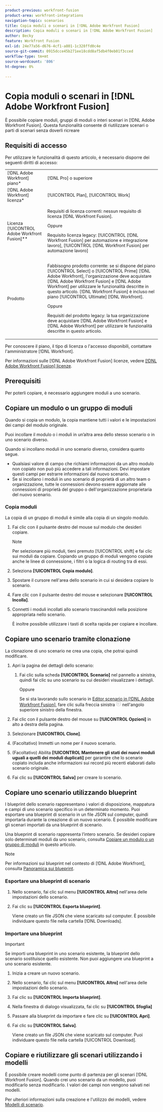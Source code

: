 ```yaml
---
product-previous: workfront-fusion
product-area: workfront-integrations
navigation-topic: scenarios
title: Copia moduli o scenari in [!DNL Adobe Workfront Fusion]
description: Copia moduli o scenari in [!DNL Adobe Workfront Fusion]
author: Becky
feature: Workfront Fusion
exl-id: 24e77a56-d676-4cf1-a801-1c328ffd0c4e
source-git-commit: 0915dcce45b271ee18cdd8af5db4f0eb01f3cced
workflow-type: tm+mt
source-wordcount: '806'
ht-degree: 0%

---
```


# Copia moduli o scenari in [!DNL Adobe Workfront Fusion]

È possibile copiare moduli, gruppi di moduli o interi scenari in [!DNL Adobe Workfront Fusion]. Questa funzionalità consente di riutilizzare scenari o parti di scenari senza doverli ricreare

## Requisiti di accesso

Per utilizzare le funzionalità di questo articolo, è necessario disporre dei seguenti diritti di accesso:

<table style="table-layout:auto">  
 <col> 
 <col> 
 <tbody> 
  <tr> 
    <td role="rowheader">[!DNL Adobe Workfront] piano*</td> 
   <td> <p>[!DNL Pro] o superiore</p> </td> 
  </tr> 
  <tr data-mc-conditions=""> 
   <td role="rowheader">[!DNL Adobe Workfront] licenza*</td> 
   <td> <p>[!UICONTROL Plan], [!UICONTROL Work]</p> </td> 
  </tr> 
  <tr> 
   <td role="rowheader">Licenza [!UICONTROL Adobe Workfront Fusion]**</td> 
  <td>
   <p>Requisiti di licenza correnti: nessun requisito di licenza [!DNL Workfront Fusion].</p>
   <p>Oppure</p>
   <p>Requisito licenza legacy: [!UICONTROL [!DNL Workfront Fusion] per automazione e integrazione lavoro], [!UICONTROL [!DNL Workfront Fusion] per automazione lavoro]</p>
   </td>    </tr> 
  </tr> 
  <tr> 
   <td role="rowheader">Prodotto</td> 
   <td>
   <p>Fabbisogno prodotto corrente: se si dispone del piano [!UICONTROL Select] o [!UICONTROL Prime] [!DNL Adobe Workfront], l'organizzazione deve acquistare [!DNL Adobe Workfront Fusion] e [!DNL Adobe Workfront] per utilizzare le funzionalità descritte in questo articolo. [!DNL Workfront Fusion] è incluso nel piano [!UICONTROL Ultimate] [!DNL Workfront].</p>
   <p>Oppure</p>
   <p>Requisiti del prodotto legacy: la tua organizzazione deve acquistare [!DNL Adobe Workfront Fusion] e [!DNL Adobe Workfront] per utilizzare le funzionalità descritte in questo articolo.</p>
   </td> 
  </tr>
 </tbody> 
</table>

Per conoscere il piano, il tipo di licenza o l&#39;accesso disponibili, contattare l&#39;amministratore [!DNL Workfront].

Per informazioni sulle [!DNL Adobe Workfront Fusion] licenze, vedere [[!DNL Adobe Workfront Fusion] licenze](../../workfront-fusion/get-started/license-automation-vs-integration.md).

## Prerequisiti

Per poterli copiare, è necessario aggiungere moduli a uno scenario.

## Copiare un modulo o un gruppo di moduli

Quando si copia un modulo, la copia mantiene tutti i valori e le impostazioni dei campi del modulo originale.

Puoi incollare il modulo o i moduli in un’altra area dello stesso scenario o in uno scenario diverso.

Quando si incollano moduli in uno scenario diverso, considera quanto segue.

<!--
  <li data-mc-conditions="QuicksilverOrClassic.Draft mode"> <p>If you paste the modules into another scenario, any fields that pull information from a module that you did not copy must be set to pull information from a module in the new scenario.</p> </li>
  -->

* Qualsiasi valore di campo che richiami informazioni da un altro modulo non copiato non può più accedere a tali informazioni. Devi impostare questi campi per estrarre informazioni dal nuovo scenario.
* Se si incollano i moduli in uno scenario di proprietà di un altro team o organizzazione, tutte le connessioni devono essere aggiornate alle connessioni di proprietà del gruppo o dell&#39;organizzazione proprietaria del nuovo scenario.

### Copia moduli

La copia di un gruppo di moduli è simile alla copia di un singolo modulo.

1. Fai clic con il pulsante destro del mouse sul modulo che desideri copiare.

   >[!NOTE]
   >
   >Per selezionare più moduli, tieni premuto [!UICONTROL shift] e fai clic sui moduli da copiare. Copiando un gruppo di moduli vengono copiate anche le linee di connessione, i filtri o la logica di routing tra di essi.

1. Seleziona **[!UICONTROL Copia modulo]**.
1. Spostare il cursore nell&#39;area dello scenario in cui si desidera copiare lo scenario.
1. Fare clic con il pulsante destro del mouse e selezionare **[!UICONTROL Incolla]**.
1. Connetti i moduli incollati allo scenario trascinandoli nella posizione appropriata nello scenario.

   È inoltre possibile utilizzare i tasti di scelta rapida per copiare e incollare.

## Copiare uno scenario tramite clonazione

La clonazione di uno scenario ne crea una copia, che potrai quindi modificare.

1. Apri la pagina dei dettagli dello scenario:

   1. Fai clic sulla scheda **[!UICONTROL Scenario]** nel pannello a sinistra, quindi fai clic su uno scenario su cui desideri visualizzare i dettagli.

      Oppure

      Se si sta lavorando sullo scenario in [Editor scenario in [!DNL Adobe Workfront Fusion]](../../workfront-fusion/scenarios/scenario-editor.md), fare clic sulla freccia sinistra ![](assets/exit-editing-arrow.png) nell&#39;angolo superiore sinistro della finestra.

1. Fai clic con il pulsante destro del mouse su **[!UICONTROL Opzioni]** in alto a destra della pagina.
1. Selezionare **[!UICONTROL Clone]**.
1. (Facoltativo) Immetti un nome per il nuovo scenario.
1. (Facoltativo) Abilita **[!UICONTROL Mantenere gli stati dei nuovi moduli uguali a quelli dei moduli duplicati]** per garantire che lo scenario copiato includa anche informazioni sui record più recenti elaborati dallo scenario originale.
1. Fai clic su **[!UICONTROL Salva]** per creare lo scenario.

## Copiare uno scenario utilizzando blueprint

I blueprint dello scenario rappresentano i valori di disposizione, mappatura e campi di uno scenario specifico in un determinato momento. Puoi esportare una blueprint di scenario in un file JSON sul computer, quindi importarla durante la creazione di un nuovo scenario. È possibile modificare gli scenari importati da una blueprint di scenario.

Una blueprint di scenario rappresenta l’intero scenario. Se desideri copiare solo determinati moduli da uno scenario, consulta [Copiare un modulo o un gruppo di moduli](#copy-a-module-or-a-group-of-modules) in questo articolo.

>[!NOTE]
>
>Per informazioni sui blueprint nel contesto di [!DNL Adobe Workfront], consulta [Panoramica sui blueprint](../../administration-and-setup/blueprints/blueprints-overview.md).

### Esportare una blueprint di scenario

1. Nello scenario, fai clic sul menu **[!UICONTROL Altro]** nell&#39;area delle impostazioni dello scenario.
1. Fai clic su **[!UICONTROL Esporta blueprint]**.

   Viene creato un file JSON che viene scaricato sul computer. È possibile individuare questo file nella cartella [!DNL Downloads].

### Importare una blueprint

>[!IMPORTANT]
>
>Se importi una blueprint in uno scenario esistente, la blueprint dello scenario sostituisce quello esistente. Non puoi aggiungere una blueprint a uno scenario esistente.

1. Inizia a creare un nuovo scenario.
1. Nello scenario, fai clic sul menu **[!UICONTROL Altro]** nell&#39;area delle impostazioni dello scenario.
1. Fai clic su **[!UICONTROL Importa blueprint]**.
1. Nella finestra di dialogo visualizzata, fai clic su **[!UICONTROL Sfoglia]**
1. Passare alla blueprint da importare e fare clic su **[!UICONTROL Apri]**.
1. Fai clic su **[!UICONTROL Salva]**.

   Viene creato un file JSON che viene scaricato sul computer. Puoi individuare questo file nella cartella [!UICONTROL Download].

## Copiare e riutilizzare gli scenari utilizzando i modelli

È possibile creare modelli come punto di partenza per gli scenari [!DNL Workfront Fusion]. Quando crei uno scenario da un modello, puoi modificarlo senza modificarlo. I valori dei campi non vengono salvati nei modelli.

Per ulteriori informazioni sulla creazione e l&#39;utilizzo dei modelli, vedere [Modelli di scenario](../../workfront-fusion/scenarios/templates/fusion-templates.md).
